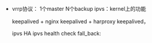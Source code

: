 * vrrp协议：
   1个master N个backup  ipvs：kernel上的功能
   
   
   keepalived + nginx 
   keepalived + harproxy
   keepalived， 
   
   ipvs HA
   ipvs 
   health check
     fall_back:
